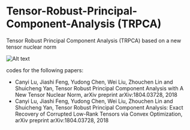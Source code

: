# Tensor-Robust-Principal-Component-Analysis (TRPCA)
Tensor Robust Principal Component Analysis (TRPCA) based on a new tensor nuclear norm



![Alt text](https://github.com/canyilu/canyilu.github.io/blob/master/images/fig_trpca.png)


codes for the following papers:

* Canyi Lu, Jiashi Feng, Yudong Chen, Wei Liu, Zhouchen Lin and Shuicheng Yan, Tensor Robust Principal Component Analysis with A New Tensor Nuclear Norm, arXiv preprint arXiv:1804.03728, 2018
* Canyi Lu, Jiashi Feng, Yudong Chen, Wei Liu, Zhouchen Lin and Shuicheng Yan, Tensor Robust Principal Component Analysis: Exact Recovery of Corrupted Low-Rank Tensors via Convex Optimization, arXiv preprint arXiv:1804.03728, 2018

